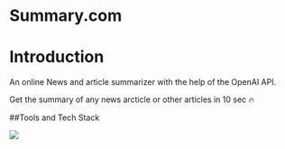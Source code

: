 # Summary.com

# Introduction

An online News and article summarizer with the help of the OpenAI API.

Get the summary of any news arcticle or other articles in 10 sec 🔥

##Tools and Tech Stack

<p align="left">
<img src="https://skillicons.dev/icons?i=html,tailwind,react,github,netlify,vite")
</p>
